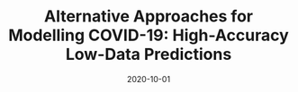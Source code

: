 ---
title: "Alternative Approaches for Modelling COVID-19: High-Accuracy Low-Data Predictions"
collection: publications
permalink: /publication/covid
date: 2020-10-01
venue: 'medRxiv PrePrint'
paperurl: '/files/pdf/covid.pdf'
link: 'https://www.medrxiv.org/content/10.1101/2020.07.22.20159731v1'
code: 'https://github.com/debayanLab/covidPredictions'
github: 'https://github.com/debayanLab/covidPredictions'
citation: 'Dewang Agarwal<sup>*</sup>, <b>Soham De</b><sup>*</sup>, Ojas Shukla, Archit Checker, Ankita Borah, Debayan Gupta. 2020. doi:10.1101/2020.07.22.20159731 (<i>medRxiv preprint</i> )'
---